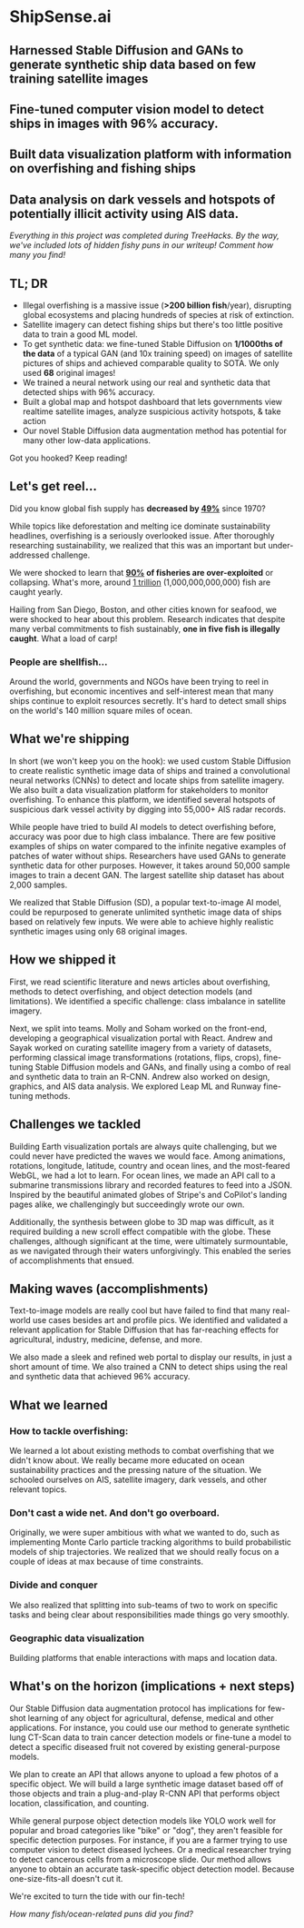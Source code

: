 # ShipSense.ai

## Harnessed Stable Diffusion and GANs to generate synthetic ship data based on few training satellite images

## Fine-tuned computer vision model to detect ships in images with 96% accuracy.

## Built data visualization platform with information on overfishing and fishing ships

## Data analysis on dark vessels and hotspots of potentially illicit activity using AIS data.

_Everything in this project was completed during TreeHacks._
_By the way, we've included lots of hidden fishy puns in our writeup!  Comment how many you find!_

## TL; DR
- Illegal overfishing is a massive issue (**>200 billion fish**/year), disrupting global ecosystems and placing hundreds of species at risk of extinction.
- Satellite imagery can detect fishing ships but there's too little positive data to train a good ML model.
- To get synthetic data: we fine-tuned Stable Diffusion on **1/1000ths of the data** of a typical GAN (and 10x training speed) on images of satellite pictures of ships and achieved comparable quality to SOTA. We only used **68** original images!
- We trained a neural network using our real and synthetic data that detected ships with 96% accuracy.
- Built a global map and hotspot dashboard that lets governments view realtime satellite images, analyze suspicious activity hotspots, & take action 
- Our novel Stable Diffusion data augmentation method has potential for many other low-data applications.

Got you hooked? Keep reading!

## Let's get reel...
Did you know global fish supply has **decreased by [49%](https://www.scientificamerican.com/article/ocean-fish-numbers-cut-in-half-since-1970/)** since 1970?

While topics like deforestation and melting ice dominate sustainability headlines, overfishing is a seriously overlooked issue. After thoroughly researching sustainability, we realized that this was an important but under-addressed challenge.

We were shocked to learn that **[90%](https://datatopics.worldbank.org/sdgatlas/archive/2017/SDG-14-life-below-water.html) of fisheries are over-exploited** or collapsing. What's more, around [1 trillion](https://www.forbes.com/sites/michaelpellmanrowland/2017/07/24/seafood-sustainability-facts/?sh=2a46f1794bbf) (1,000,000,000,000) fish are caught yearly.

Hailing from San Diego, Boston, and other cities known for seafood, we were shocked to hear about this problem. Research indicates that despite many verbal commitments to fish sustainably, **one in five fish is illegally caught**. What a load of carp!

### People are shellfish...
Around the world, governments and NGOs have been trying to reel in overfishing, but economic incentives and self-interest mean that many ships continue to exploit resources secretly. It's hard to detect small ships on the world's 140 million square miles of ocean.

## What we're shipping
In short (we won't keep you on the hook): we used custom Stable Diffusion to create realistic synthetic image data of ships and trained a convolutional neural networks (CNNs) to detect and locate ships from satellite imagery. We also built a data visualization platform for stakeholders to monitor overfishing. To enhance this platform, we identified several hotspots of suspicious dark vessel activity by digging into 55,000+ AIS radar records.

While people have tried to build AI models to detect overfishing before, accuracy was poor due to high class imbalance. There are few positive examples of ships on water compared to the infinite negative examples of patches of water without ships. Researchers have used GANs to generate synthetic data for other purposes. However, it takes around 50,000 sample images to train a decent GAN. The largest satellite ship dataset has about 2,000 samples.

We realized that Stable Diffusion (SD), a popular text-to-image AI model, could be repurposed to generate unlimited synthetic image data of ships based on relatively few inputs. We were able to achieve highly realistic synthetic images using only 68 original images.

## How we shipped it
First, we read scientific literature and news articles about overfishing, methods to detect overfishing, and object detection models (and limitations). We identified a specific challenge: class imbalance in satellite imagery.

Next, we split into teams. Molly and Soham worked on the front-end, developing a geographical visualization portal with React. Andrew and Sayak worked on curating satellite imagery from a variety of datasets, performing classical image transformations (rotations, flips, crops), fine-tuning Stable Diffusion models and GANs, and finally using a combo of real and synthetic data to train an R-CNN. Andrew also worked on design, graphics, and AIS data analysis. We explored Leap ML and Runway fine-tuning methods.

## Challenges we tackled
Building Earth visualization portals are always quite challenging, but we could never have predicted the waves we would face. Among animations, rotations, longitude, latitude, country and ocean lines, and the most-feared WebGL, we had a lot to learn. For ocean lines, we made an API call to a submarine transmissions library and recorded features to feed into a JSON. Inspired by the beautiful animated globes of Stripe's and CoPilot's landing pages alike, we challengingly but succeedingly wrote our own.

Additionally, the synthesis between globe to 3D map was difficult, as it required building a new scroll effect compatible with the globe. These challenges, although significant at the time, were ultimately surmountable, as we navigated through their waters unforgivingly. This enabled the series of accomplishments that ensued. 

## Making waves (accomplishments)
Text-to-image models are really cool but have failed to find that many real-world use cases besides art and profile pics. We identified and validated a relevant application for Stable Diffusion that has far-reaching effects for agricultural, industry, medicine, defense, and more.

We also made a sleek and refined web portal to display our results, in just a short amount of time. We also trained a CNN to detect ships using the real and synthetic data that achieved 96% accuracy.

## What we learned
### How to tackle overfishing:
We learned a lot about existing methods to combat overfishing that we didn't know about. We really became more educated on ocean sustainability practices and the pressing nature of the situation. We schooled ourselves on AIS, satellite imagery, dark vessels, and other relevant topics.

### Don't cast a wide net. And don't go overboard.
Originally, we were super ambitious with what we wanted to do, such as implementing Monte Carlo particle tracking algorithms to build probabilistic models of ship trajectories. We realized that we should really focus on a couple of ideas at max because of time constraints.

### Divide and conquer
We also realized that splitting into sub-teams of two to work on specific tasks and being clear about responsibilities made things go very smoothly.

### Geographic data visualization
Building platforms that enable interactions with maps and location data.

## What's on the horizon (implications + next steps)
Our Stable Diffusion data augmentation protocol has implications for few-shot learning of any object for agricultural, defense, medical and other applications. For instance, you could use our method to generate synthetic lung CT-Scan data to train cancer detection models or fine-tune a model to detect a specific diseased fruit not covered by existing general-purpose models.

We plan to create an API that allows anyone to upload a few photos of a specific object. We will build a large synthetic image dataset based off of those objects and train a plug-and-play R-CNN API that performs object location, classification, and counting. 

While general purpose object detection models like YOLO work well for popular and broad categories like "bike" or "dog", they aren't feasible for specific detection purposes. For instance, if you are a farmer trying to use computer vision to detect diseased lychees. Or a medical researcher trying to detect cancerous cells from a microscope slide. Our method allows anyone to obtain an accurate task-specific object detection model. Because one-size-fits-all doesn't cut it.

We're excited to turn the tide with our fin-tech!

_How many fish/ocean-related puns did you find?_
